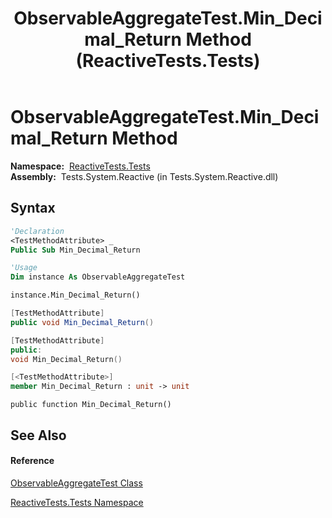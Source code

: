 ﻿---
title: ObservableAggregateTest.Min_Decimal_Return Method  (ReactiveTests.Tests)
TOCTitle: Min_Decimal_Return Method
ms:assetid: M:ReactiveTests.Tests.ObservableAggregateTest.Min_Decimal_Return
ms:mtpsurl: https://msdn.microsoft.com/en-us/library/reactivetests.tests.observableaggregatetest.min_decimal_return(v=VS.103)
ms:contentKeyID: 36618879
ms.date: 06/28/2011
mtps_version: v=VS.103
f1_keywords:
- ReactiveTests.Tests.ObservableAggregateTest.Min_Decimal_Return
dev_langs:
- CSharp
- JScript
- VB
- FSharp
- c++
---

# ObservableAggregateTest.Min\_Decimal\_Return Method

**Namespace:**  [ReactiveTests.Tests](hh289046\(v=vs.103\).md)  
**Assembly:**  Tests.System.Reactive (in Tests.System.Reactive.dll)

## Syntax

``` vb
'Declaration
<TestMethodAttribute> _
Public Sub Min_Decimal_Return
```

``` vb
'Usage
Dim instance As ObservableAggregateTest

instance.Min_Decimal_Return()
```

``` csharp
[TestMethodAttribute]
public void Min_Decimal_Return()
```

``` c++
[TestMethodAttribute]
public:
void Min_Decimal_Return()
```

``` fsharp
[<TestMethodAttribute>]
member Min_Decimal_Return : unit -> unit 
```

``` jscript
public function Min_Decimal_Return()
```

## See Also

#### Reference

[ObservableAggregateTest Class](hh314823\(v=vs.103\).md)

[ReactiveTests.Tests Namespace](hh289046\(v=vs.103\).md)

